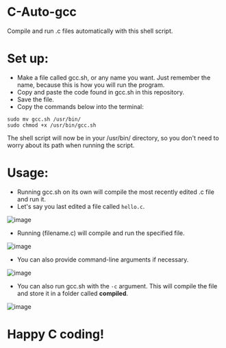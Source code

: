 # C-Auto-gcc
Compile and run .c files automatically with this shell script.

# Set up:
- Make a file called gcc.sh, or any name you want. Just remember the name, because this is how you will run the program.
- Copy and paste the code found in gcc.sh in this repository.
- Save the file.
- Copy the commands below into the terminal:
```
sudo mv gcc.sh /usr/bin/
sudo chmod +x /usr/bin/gcc.sh
```

The shell script will now be in your /usr/bin/ directory, so you don't need to worry about its path when running the script.

# Usage:
- Running gcc.sh on its own will compile the most recently edited .c file and run it.
- Let's say you last edited a file called `hello.c`.
  
![image](https://github.com/DanilaJeg/C-Auto-gcc/assets/42975212/70c8ffb7-6799-4021-834f-ec39d2eb103d)

- Running (filename.c) will compile and run the specified file.
  
![image](https://github.com/DanilaJeg/C-Auto-gcc/assets/42975212/19b55c7c-9c32-4d3d-827b-bedcc301081c)


- You can also provide command-line arguments if necessary.
  
![image](https://github.com/DanilaJeg/C-Auto-gcc/assets/42975212/0418a127-dc9b-4e77-a906-dcedaac4a905)


- You can also run gcc.sh with the `-c` argument. This will compile the file and store it in a folder called **compiled**.
  
![image](https://github.com/DanilaJeg/C-Auto-gcc/assets/42975212/568d6248-1894-43cb-b214-35d3d0138012)

# Happy C coding!
